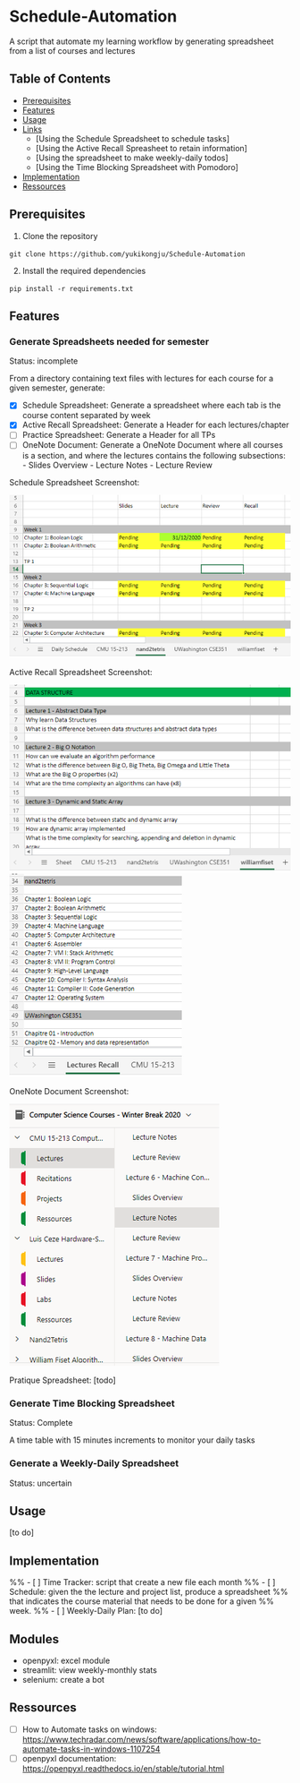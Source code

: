 # Schedule-Automation

A script that automate my learning workflow by generating spreadsheet from
a list of courses and lectures

## Table of Contents

* [Prerequisites](#prerequisites)
* [Features](#features)
* [Usage](#usage)
* [Links](#links)
	* [Using the Schedule Spreadsheet to schedule tasks]
	* [Using the Active Recall Spreasheet to retain information]
	* [Using the spreadsheet to make weekly-daily todos]
	* [Using the Time Blocking Spreadsheet with Pomodoro]
* [Implementation](#implementation)
* [Ressources](#ressources)

## Prerequisites

1. Clone the repository

`` git clone https://github.com/yukikongju/Schedule-Automation ``

2. Install the required dependencies

`` pip install -r requirements.txt ``

## Features

### Generate Spreadsheets needed for semester

Status: incomplete

From a directory containing text files with lectures for each course for
a given semester, generate:

- [x] Schedule Spreadsheet: Generate a spreadsheet where each tab is the course
	  content separated by week
- [x] Active Recall Spreadsheet: Generate a Header for each lectures/chapter
- [ ] Practice Spreadsheet: Generate a Header for all TPs
- [ ] OneNote Document: Generate a OneNote Document where all courses is
	  a section, and where the lectures contains the following subsections:
	  - Slides Overview
	  - Lecture Notes
	  - Lecture Review

Schedule Spreadsheet Screenshot:

![Schedule](screenshots/schedule_v1.png)

Active Recall Spreadsheet Screenshot:

![Active Recall](screenshots/active_recall_v1.png)
![Lectures Recall](screenshots/active_recall_p1.png)

OneNote Document Screenshot:

![OneNote Document](screenshots/onenote_v1.png)

Pratique Spreadsheet:
[todo]

### Generate Time Blocking Spreadsheet

Status: Complete

A time table with 15 minutes increments to monitor your daily tasks

### Generate a Weekly-Daily Spreadsheet

Status: uncertain


## Usage

[to do]

## Implementation

%% - [ ] Time Tracker: script that create a new file each month
%% - [ ] Schedule: given the the lecture and project list, produce a spreadsheet
%%       that indicates the course material that needs to be done for a given
%%       week.
%% - [ ] Weekly-Daily Plan: [to do]


## Modules

* openpyxl: excel module
* streamlit: view weekly-monthly stats
* selenium: create a bot

## Ressources

- [ ] How to Automate tasks on windows: https://www.techradar.com/news/software/applications/how-to-automate-tasks-in-windows-1107254
- [ ] openpyxl documentation: https://openpyxl.readthedocs.io/en/stable/tutorial.html
